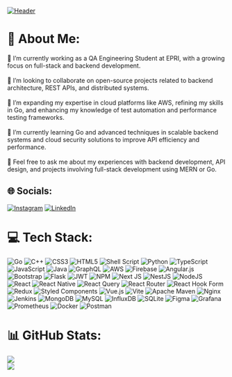 [![Header](https://raw.githubusercontent.com/neelp03/neelp03/main/read_me_assets/banner.jfif "Header")](https://github.com/neelp03/neelp03/blob/main/banner.jfif)
# 💫 About Me:
🔭 I’m currently working as a QA Engineering Student at EPRI, with a growing focus on full-stack and backend development.<br><br> 👯 I’m looking to collaborate on open-source projects related to backend architecture, REST APIs, and distributed systems.<br><br> 🤝 I’m expanding my expertise in cloud platforms like AWS, refining my skills in Go, and enhancing my knowledge of test automation and performance testing frameworks.<br><br> 🌱 I’m currently learning Go and advanced techniques in scalable backend systems and cloud security solutions to improve API efficiency and performance.<br><br> 💬 Feel free to ask me about my experiences with backend development, API design, and projects involving full-stack development using MERN or Go.

## 🌐 Socials:
[![Instagram](https://img.shields.io/badge/Instagram-%23E4405F.svg?logo=Instagram&logoColor=white)](https://instagram.com/__neel.patel__) [![LinkedIn](https://img.shields.io/badge/LinkedIn-%230077B5.svg?logo=linkedin&logoColor=white)](https://linkedin.com/in/neelp03) 

# 💻 Tech Stack:
<div align="left">
<img src="https://img.shields.io/badge/-Go-black?style=for-the-badge&logoColor=white&logo=go&color=00599C" alt="Go" />
<img src="https://img.shields.io/badge/-C++-black?style=for-the-badge&logoColor=white&logo=c%2B%2B&color=00599C" alt="C++" />
<img src="https://img.shields.io/badge/-CSS3-black?style=for-the-badge&logoColor=white&logo=css3&color=1572B6" alt="CSS3" />
<img src="https://img.shields.io/badge/-HTML5-black?style=for-the-badge&logoColor=white&logo=html5&color=E34F26" alt="HTML5" />
<img src="https://img.shields.io/badge/-Shell_Script-black?style=for-the-badge&logoColor=white&logo=gnu-bash&color=121011" alt="Shell Script" />
<img src="https://img.shields.io/badge/-Python-black?style=for-the-badge&logoColor=white&logo=python&color=3670A0" alt="Python" />
<img src="https://img.shields.io/badge/-TypeScript-black?style=for-the-badge&logoColor=white&logo=typescript&color=007ACC" alt="TypeScript" />
<img src="https://img.shields.io/badge/-JavaScript-black?style=for-the-badge&logoColor=white&logo=javascript&color=F7DF1E" alt="JavaScript" />
<img src="https://img.shields.io/badge/-Java-black?style=for-the-badge&logoColor=white&logo=openjdk&color=ED8B00" alt="Java" />
<img src="https://img.shields.io/badge/-GraphQL-black?style=for-the-badge&logoColor=white&logo=graphql&color=E10098" alt="GraphQL" />
<img src="https://img.shields.io/badge/-AWS-black?style=for-the-badge&logoColor=white&logo=amazon-aws&color=FF9900" alt="AWS" />
<img src="https://img.shields.io/badge/-Firebase-black?style=for-the-badge&logoColor=white&logo=firebase&color=039BE5" alt="Firebase" />
<img src="https://img.shields.io/badge/-Angular-black?style=for-the-badge&logoColor=white&logo=angular&color=E23237" alt="Angular.js" />
<img src="https://img.shields.io/badge/-Bootstrap-black?style=for-the-badge&logoColor=white&logo=bootstrap&color=8511FA" alt="Bootstrap" />
<img src="https://img.shields.io/badge/-Flask-black?style=for-the-badge&logoColor=white&logo=flask&color=000000" alt="Flask" />
<img src="https://img.shields.io/badge/-JWT-black?style=for-the-badge&logoColor=white&logo=json-web-tokens&color=000000" alt="JWT" />
<img src="https://img.shields.io/badge/-NPM-black?style=for-the-badge&logoColor=white&logo=npm&color=CB3837" alt="NPM" />
<img src="https://img.shields.io/badge/-Next_JS-black?style=for-the-badge&logoColor=white&logo=next.js&color=000000" alt="Next JS" />
<img src="https://img.shields.io/badge/-NestJS-black?style=for-the-badge&logoColor=white&logo=nestjs&color=E0234E" alt="NestJS" />
<img src="https://img.shields.io/badge/-NodeJS-black?style=for-the-badge&logoColor=white&logo=node.js&color=6DA55F" alt="NodeJS" />
<img src="https://img.shields.io/badge/-React-black?style=for-the-badge&logoColor=white&logo=react&color=61DAFB" alt="React" />
<img src="https://img.shields.io/badge/-React_Native-black?style=for-the-badge&logoColor=white&logo=react&color=20232A" alt="React Native" />
<img src="https://img.shields.io/badge/-React_Query-black?style=for-the-badge&logoColor=white&logo=react-query&color=FF4154" alt="React Query" />
<img src="https://img.shields.io/badge/-React_Router-black?style=for-the-badge&logoColor=white&logo=react-router&color=CA4245" alt="React Router" />
<img src="https://img.shields.io/badge/-React_Hook_Form-black?style=for-the-badge&logoColor=white&logo=react-hook-form&color=EC5990" alt="React Hook Form" />
<img src="https://img.shields.io/badge/-Redux-black?style=for-the-badge&logoColor=white&logo=redux&color=593D88" alt="Redux" />
<img src="https://img.shields.io/badge/-Styled_Components-black?style=for-the-badge&logoColor=white&logo=styled-components&color=DB7093" alt="Styled Components" />
<img src="https://img.shields.io/badge/-Vue.js-black?style=for-the-badge&logoColor=white&logo=vue.js&color=35495E" alt="Vue.js" />
<img src="https://img.shields.io/badge/-Vite-black?style=for-the-badge&logoColor=white&logo=vite&color=646CFF" alt="Vite" />
<img src="https://img.shields.io/badge/-Apache_Maven-black?style=for-the-badge&logoColor=white&logo=apache-maven&color=C71A36" alt="Apache Maven" />
<img src="https://img.shields.io/badge/-Nginx-black?style=for-the-badge&logoColor=white&logo=nginx&color=009639" alt="Nginx" />
<img src="https://img.shields.io/badge/-Jenkins-black?style=for-the-badge&logoColor=white&logo=jenkins&color=2C5263" alt="Jenkins" />
<img src="https://img.shields.io/badge/-MongoDB-black?style=for-the-badge&logoColor=white&logo=mongodb&color=4EA94B" alt="MongoDB" />
<img src="https://img.shields.io/badge/-MySQL-black?style=for-the-badge&logoColor=white&logo=mysql&color=00000F" alt="MySQL" />
<img src="https://img.shields.io/badge/-InfluxDB-black?style=for-the-badge&logoColor=white&logo=influxdb&color=22ADF6" alt="InfluxDB" />
<img src="https://img.shields.io/badge/-SQLite-black?style=for-the-badge&logoColor=white&logo=sqlite&color=07405E" alt="SQLite" />
<img src="https://img.shields.io/badge/-Figma-black?style=for-the-badge&logoColor=white&logo=figma&color=F24E1E" alt="Figma" />
<img src="https://img.shields.io/badge/-Grafana-black?style=for-the-badge&logoColor=white&logo=grafana&color=F46800" alt="Grafana" />
<img src="https://img.shields.io/badge/-Prometheus-black?style=for-the-badge&logoColor=white&logo=prometheus&color=E6522C" alt="Prometheus" />
<img src="https://img.shields.io/badge/-Docker-black?style=for-the-badge&logoColor=white&logo=docker&color=0DB7ED" alt="Docker" />
<img src="https://img.shields.io/badge/-Postman-black?style=for-the-badge&logoColor=white&logo=postman&color=FF6C37" alt="Postman" />
</div>

# 📊 GitHub Stats:
![](https://github-readme-streak-stats.herokuapp.com/?user=neelp03&theme=dark&hide_border=false)<br/>
![](https://github-readme-stats.vercel.app/api/top-langs/?username=neelp03&theme=dark&hide_border=false&include_all_commits=true&count_private=true&layout=compact)
